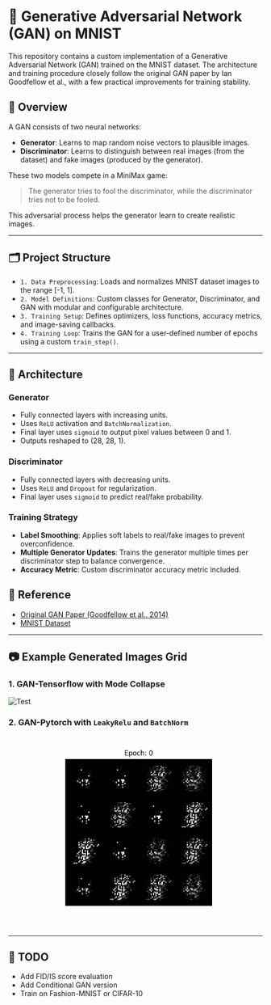 # 🧠 Generative Adversarial Network (GAN) on MNIST

This repository contains a custom implementation of a Generative Adversarial Network (GAN) trained on the MNIST dataset. The architecture and training procedure closely follow the original GAN paper by Ian Goodfellow et al., with a few practical improvements for training stability.

## 📌 Overview

A GAN consists of two neural networks:
- **Generator**: Learns to map random noise vectors to plausible images.
- **Discriminator**: Learns to distinguish between real images (from the dataset) and fake images (produced by the generator).

These two models compete in a MiniMax game:
> The generator tries to fool the discriminator, while the discriminator tries not to be fooled.

This adversarial process helps the generator learn to create realistic images.

---

## 🗂️ Project Structure

- `1. Data Preprocessing`: Loads and normalizes MNIST dataset images to the range [-1, 1].
- `2. Model Definitions`: Custom classes for Generator, Discriminator, and GAN with modular and configurable architecture.
- `3. Training Setup`: Defines optimizers, loss functions, accuracy metrics, and image-saving callbacks.
- `4. Training Loop`: Trains the GAN for a user-defined number of epochs using a custom `train_step()`.

---

## 🧱 Architecture

### Generator
- Fully connected layers with increasing units.
- Uses `ReLU` activation and `BatchNormalization`.
- Final layer uses `sigmoid` to output pixel values between 0 and 1.
- Outputs reshaped to (28, 28, 1).

### Discriminator
- Fully connected layers with decreasing units.
- Uses `ReLU` and `Dropout` for regularization.
- Final layer uses `sigmoid` to predict real/fake probability.

### Training Strategy
- **Label Smoothing**: Applies soft labels to real/fake images to prevent overconfidence.
- **Multiple Generator Updates**: Trains the generator multiple times per discriminator step to balance convergence.
- **Accuracy Metric**: Custom discriminator accuracy metric included.


## 📝 Reference

- [Original GAN Paper (Goodfellow et al., 2014)](https://arxiv.org/abs/1406.2661)
- [MNIST Dataset](http://yann.lecun.com/exdb/mnist/)

---

## 📷 Example Generated Images Grid

### 1. GAN-Tensorflow with Mode Collapse

![Test](/GAN/imgs/GAN-Loop.gif)

### 2. GAN-Pytorch with `LeakyRelu` and `BatchNorm`

![Test](/GAN/imgs/GAN-Pytorch.gif)

---

## 📌 TODO

- Add FID/IS score evaluation
- Add Conditional GAN version
- Train on Fashion-MNIST or CIFAR-10
